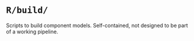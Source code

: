 # `R/build/`

Scripts to build component models.
Self-contained, not designed to be part of a working pipeline.
